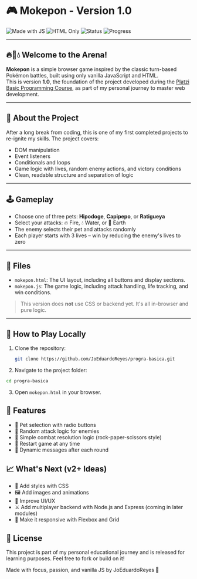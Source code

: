 # 🎮 Mokepon - Version 1.0

![Made with JS](https://img.shields.io/badge/Made%20with-JavaScript-yellow)
![HTML Only](https://img.shields.io/badge/Frontend-HTML%20Only-blue)
![Status](https://img.shields.io/badge/Version-1.0-green)
![Progress](https://img.shields.io/badge/Completed-100%25-success)

---

## 🔥🌱💧 Welcome to the Arena!

**Mokepon** is a simple browser game inspired by the classic turn-based Pokémon battles, built using only vanilla JavaScript and HTML.  
This is version **1.0**, the foundation of the project developed during the [Platzi Basic Programming Course](https://platzi.com/), as part of my personal journey to master web development.

---

## 🧠 About the Project

After a long break from coding, this is one of my first completed projects to re-ignite my skills. The project covers:

- DOM manipulation
- Event listeners
- Conditionals and loops
- Game logic with lives, random enemy actions, and victory conditions
- Clean, readable structure and separation of logic

---

## 🕹️ Gameplay

- Choose one of three pets: **Hipodoge**, **Capipepo**, or **Ratigueya**
- Select your attacks: 🔥 Fire, 💧 Water, or 🌱 Earth
- The enemy selects their pet and attacks randomly
- Each player starts with 3 lives – win by reducing the enemy's lives to zero

---

## 📁 Files

- `mokepon.html`: The UI layout, including all buttons and display sections.
- `mokepon.js`: The game logic, including attack handling, life tracking, and win conditions.

> This version does **not** use CSS or backend yet. It's all in-browser and pure logic.

---

## 🚀 How to Play Locally

1. Clone the repository:
   ```bash
   git clone https://github.com/JoEduardoReyes/progra-basica.git
   ```
2. Navigate to the project folder:

```bash
cd progra-basica
```

3. Open `mokepon.html` in your browser.

## 🧩 Features

- 🐾 Pet selection with radio buttons
- 🎯 Random attack logic for enemies
- 🧠 Simple combat resolution logic (rock-paper-scissors style)
- 🔁 Restart game at any time
- 📜 Dynamic messages after each round

## 📈 What's Next (v2+ Ideas)

- 💄 Add styles with CSS
- 🖼️ Add images and animations
- 🎨 Improve UI/UX
- ⚔️ Add multiplayer backend with Node.js and Express (coming in later modules)
- 📱 Make it responsive with Flexbox and Grid

## 📜 License

This project is part of my personal educational journey and is released for learning purposes. Feel free to fork or build on it!

Made with focus, passion, and vanilla JS by JoEduardoReyes 🚀
